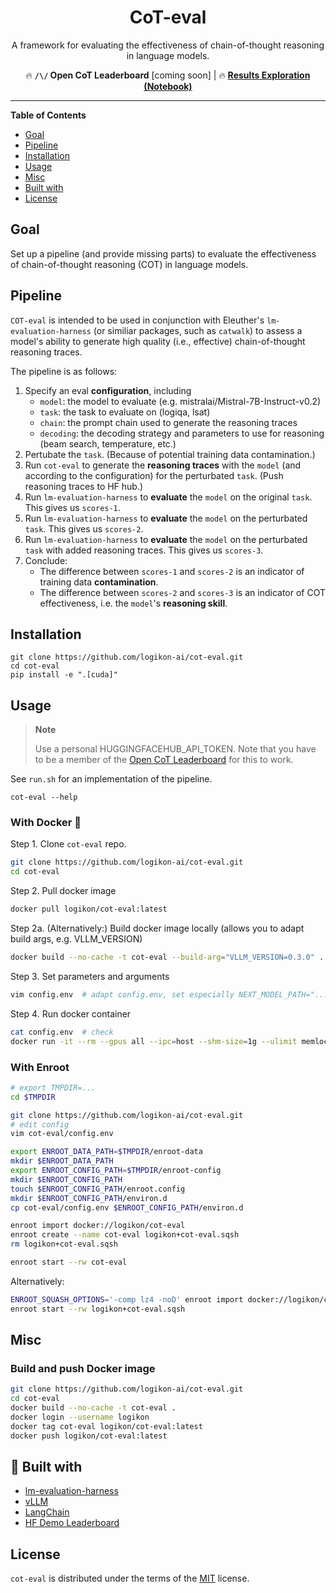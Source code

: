 <div align="center">

# CoT-eval

A framework for evaluating the effectiveness of chain-of-thought reasoning in language models.

🔥 **`/\/` Open CoT Leaderboard** [coming soon] |
🔥 [**Results Exploration (Notebook)**](notebooks/CoT_Leaderboard_Results_Exploration.ipynb)

</div>

<!-- [**`/\/` Open CoT Leaderboard** [coming soon]](https://huggingface.co/spaces/logikon/open_cot_leaderboard) -->

-----

**Table of Contents**

- [Goal](#goal)
- [Pipeline](#pipeline)
- [Installation](#installation)
- [Usage](#usage)
- [Misc](#misc)
- [Built with](#built-with)
- [License](#license)


## Goal

Set up a pipeline (and provide missing parts) to evaluate the effectiveness of chain-of-thought reasoning (COT) in language models.


## Pipeline

`COT-eval` is intended to be used in conjunction with Eleuther's `lm-evaluation-harness` (or similiar packages, such as `catwalk`) to assess a model's ability to generate high quality (i.e., effective) chain-of-thought reasoning traces.

The pipeline is as follows:

1. Specify an eval **configuration**, including
    - `model`: the model to evaluate (e.g. mistralai/Mistral-7B-Instruct-v0.2)
    - `task`: the task to evaluate on (logiqa, lsat)
    - `chain`: the prompt chain used to generate the reasoning traces
    - `decoding`: the decoding strategy and parameters to use for reasoning (beam search, temperature, etc.)
2. Pertubate the `task`. (Because of potential training data contamination.)
3. Run `cot-eval` to generate the **reasoning traces** with the `model` (and according to the configuration) for the perturbated `task`. (Push reasoning traces to HF hub.)
4. Run `lm-evaluation-harness` to **evaluate** the `model` on the original `task`. This gives us `scores-1`.
5. Run `lm-evaluation-harness` to **evaluate** the `model` on the perturbated `task`. This gives us `scores-2`.
6. Run `lm-evaluation-harness` to **evaluate** the `model` on the perturbated `task` with added reasoning traces. This gives us `scores-3`.
7. Conclude:
    - The difference between `scores-1` and `scores-2` is an indicator of training data **contamination**.
    - The difference between `scores-2` and `scores-3` is an indicator of COT effectiveness, i.e. the `model`'s **reasoning skill**.


## Installation

```console
git clone https://github.com/logikon-ai/cot-eval.git
cd cot-eval
pip install -e ".[cuda]"
```


## Usage

> **Note**
>
> Use a personal HUGGINGFACEHUB_API_TOKEN. Note that you have to be a member of the [Open CoT Leaderboard](https://huggingface.co/cot-leaderboard) for this to work.

See `run.sh` for an implementation of the pipeline.

```console
cot-eval --help
```


### With Docker 🐳

Step 1. Clone `cot-eval` repo.

```bash
git clone https://github.com/logikon-ai/cot-eval.git
cd cot-eval
```

Step 2. Pull docker image
```bash
docker pull logikon/cot-eval:latest
```

Step 2a. (Alternatively:) Build docker image locally (allows you to adapt build args, e.g. VLLM_VERSION)
```bash
docker build --no-cache -t cot-eval --build-arg="VLLM_VERSION=0.3.0" . # change vllm version if necessary
```

Step 3. Set parameters and arguments
```bash
vim config.env  # adapt config.env, set especially NEXT_MODEL_PATH="..." and HUGGINGFACEHUB_API_TOKEN="..."
```

Step 4. Run docker container
```bash
cat config.env  # check
docker run -it --rm --gpus all --ipc=host --shm-size=1g --ulimit memlock=-1 --ulimit stack=67108864 --env-file config.env logikon/cot-eval:latest
```


### With Enroot

```bash
# export TMPDIR=...
cd $TMPDIR

git clone https://github.com/logikon-ai/cot-eval.git
# edit config
vim cot-eval/config.env

export ENROOT_DATA_PATH=$TMPDIR/enroot-data
mkdir $ENROOT_DATA_PATH
export ENROOT_CONFIG_PATH=$TMPDIR/enroot-config
mkdir $ENROOT_CONFIG_PATH
touch $ENROOT_CONFIG_PATH/enroot.config
mkdir $ENROOT_CONFIG_PATH/environ.d
cp cot-eval/config.env $ENROOT_CONFIG_PATH/environ.d

enroot import docker://logikon/cot-eval
enroot create --name cot-eval logikon+cot-eval.sqsh
rm logikon+cot-eval.sqsh

enroot start --rw cot-eval
```

Alternatively:

```bash
ENROOT_SQUASH_OPTIONS='-comp lz4 -noD' enroot import docker://logikon/cot-eval
enroot start --rw logikon+cot-eval.sqsh
```


## Misc

### Build and push Docker image

```bash
git clone https://github.com/logikon-ai/cot-eval.git
cd cot-eval
docker build --no-cache -t cot-eval . 
docker login --username logikon
docker tag cot-eval logikon/cot-eval:latest
docker push logikon/cot-eval:latest
```




## 🙏 Built with

- [lm-evaluation-harness](https://github.com/EleutherAI/lm-evaluation-harness)
- [vLLM](https://github.com/vllm-project/vllm)
- [LangChain](https://github.com/langchain-ai/langchain)
- [HF Demo Leaderboard](https://huggingface.co/spaces/demo-leaderboard/leaderboard)


## License

`cot-eval` is distributed under the terms of the [MIT](https://spdx.org/licenses/MIT.html) license.
